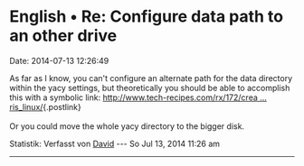English • Re: Configure data path to an other drive
===================================================

Date: 2014-07-13 12:26:49

As far as I know, you can\'t configure an alternate path for the data
directory within the yacy settings, but theoretically you should be able
to accomplish this with a symbolic link:
[http://www.tech-recipes.com/rx/172/crea \...
ris\_linux/](http://www.tech-recipes.com/rx/172/create_a_symbolic_link_in_unix_solaris_linux/){.postlink}\
\
Or you could move the whole yacy directory to the bigger disk.

Statistik: Verfasst von
[David](http://forum.yacy-websuche.de/memberlist.php?mode=viewprofile&u=8887)
--- So Jul 13, 2014 11:26 am

------------------------------------------------------------------------
